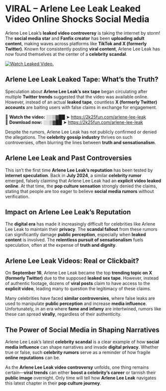 # VIRAL – Arlene Lee Leak Leaked Video Online Shocks Social Media 

Arlene Lee Leak’s **leaked video controversy** is taking the internet by storm! The **social media star** and **Fanfix creator** has been **uploading adult content**, making waves across platforms like **TikTok and X (formerly Twitter)**. Known for consistently posting **viral content**, Arlene Lee Leak has now found themselves at the center of a **celebrity scandal**.  

[![Watch Leaked Video.](https://miro.medium.com/v2/resize:fit:828/format:webp/1*cilzJN44JGOrTw9NJCrNHA.gif "Watch Leaked Video")](https://2k25fun.com/arlene-lee-leak)

## **Arlene Lee Leak Leaked Tape: What’s the Truth?**  
Speculation about **Arlene Lee Leak’s sex tape** began circulating after multiple **Twitter trends** suggested that the video was available online. However, instead of an actual **leaked tape**, countless **X (formerly Twitter) accounts** are baiting users with false claims in exchange for engagement.  

🔹 **Watch the video:** ░░▒▓██ ➤ https://2k25fun.com/arlene-lee-leak  
🔹 **Download now:** ░░▒▓██ ➤ https://2k25fun.com/arlene-lee-leak  

Despite the rumors, Arlene Lee Leak has not publicly confirmed or denied the allegations. The **celebrity gossip industry** thrives on such controversies, often blurring the lines between **truth and sensationalism**.  

## **Arlene Lee Leak and Past Controversies**  
This isn’t the first time **Arlene Lee Leak’s reputation** has been tested by **internet speculation**. Back in **July 2024**, a similar **celebrity rumor** emerged, falsely claiming that Arlene Lee Leak had an **explicit video leaked online**. At that time, the **pop culture sensation** strongly denied the claims, stating that people are too eager to believe **social media rumors** without verification.  

## **Impact on Arlene Lee Leak’s Reputation**  
The **digital era** has made it increasingly difficult for celebrities like Arlene Lee Leak to maintain their **privacy**. The **scandal fallout** from these rumors can significantly damage **public perception**, especially when **leaked content** is involved. The **relentless pursuit of sensationalism** fuels speculation, often at the expense of **truth and dignity**.  

## **Arlene Lee Leak Videos: Real or Clickbait?**  
On **September 16**, Arlene Lee Leak became the top **trending topic on X (formerly Twitter)** due to the supposed **leaked sex tape**. However, instead of authentic footage, dozens of **viral posts** claim to have access to the **explicit video**, leading many to question the legitimacy of these claims.  

Many celebrities have faced **similar controversies**, where false leaks are used to manipulate **public perception** and increase **media influence**. Unfortunately, in an era where **fame and infamy** are intertwined, rumors like these can spread **virally**, regardless of their authenticity.  

## **The Power of Social Media in Shaping Narratives**  
Arlene Lee Leak’s latest **celebrity scandal** is a clear example of how **social media influence** can shape narratives and invade **digital privacy**. Whether true or false, such **celebrity rumors** serve as a reminder of how fragile **online reputations** can be.  

As the **Arlene Lee Leak video controversy** unfolds, one thing remains certain—**viral trends** can either **boost a celebrity’s career** or tarnish their **public image** overnight. Only time will tell how **Arlene Lee Leak** navigates this latest chapter in their **pop culture journey**. 